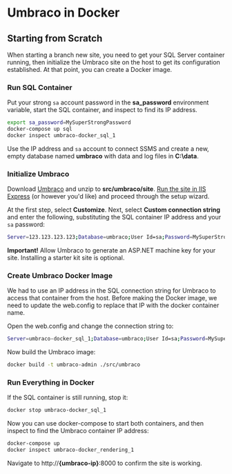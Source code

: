 # Umbraco in Docker

## Starting from Scratch

When starting a branch new site, you need to get your SQL Server container running, then initialize the Umbraco site on the host to get its configuration established.  At that point, you can create a Docker image.

### Run SQL Container

Put your strong `sa` account password in the **sa_password** environment variable, start the SQL container, and inspect to find its IP address.

```bash
export sa_password=MySuperStrongPassword
docker-compose up sql
docker inspect umbraco-docker_sql_1
```

Use the IP address and `sa` account to connect SSMS and create a new, empty database named **umbraco** with data and log files in **C:\data**.

### Initialize Umbraco

Download [Umbraco](https://umbraco.com/) and unzip to **src/umbraco/site**.  [Run the site in IIS Express](https://our.umbraco.org/documentation/Getting-Started/Setup/Install/install-umbraco-with-vs-code) (or however you'd like) and proceed through the setup wizard.

At the first step, select **Customize**.  Next, select **Custom connection string** and enter the following, substituting the SQL container IP address and your `sa` password:

```bash
Server=123.123.123.123;Database=umbraco;User Id=sa;Password=MySuperStrongPassword;MultipleActiveResultSets=True
```

**Important!** Allow Umbraco to generate an ASP.NET machine key for your site.  Installing a starter kit site is optional.

### Create Umbraco Docker Image

We had to use an IP address in the SQL connection string for Umbraco to access that container from the host.  Before making the Docker image, we need to update the web.config to replace that IP with the docker container name.

Open the web.config and change the connection string to:

```bash
Server=umbraco-docker_sql_1;Database=umbraco;User Id=sa;Password=MySuperStrongPassword;MultipleActiveResultSets=True
```

Now build the Umbraco image:

```bash
docker build -t umbraco-admin ./src/umbraco
```

### Run Everything in Docker

If the SQL container is still running, stop it:

```bash
docker stop umbraco-docker_sql_1
```

Now you can use docker-compose to start both containers, and then inspect to find the Umbraco container IP address:

```bash
docker-compose up
docker inspect umbraco-docker_rendering_1
```

Navigate to http://**{umbraco-ip}**:8000 to confirm the site is working.